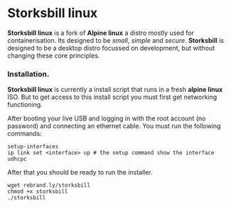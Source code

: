 # Storksbill linux

**Storksbill linux** is a fork of **Alpine linux** a distro mostly used for containerisation. Its designed to be *small*, *simple* and *secure*. **Storksbill** is designed to be a desktop distro focussed on development, but without changing these core principles.

### Installation.

**Storksbill linux** is currently a install script that runs in a fresh **alpine linux** ISO. But to get access to this install script you must first get networking functioning. 

After booting your live USB and logging in with the root account (no password) and connecting an ethernet cable. You must run the following commands:

```shell
setup-interfaces
ip link set <interface> up # the setup command show the interface
udhcpc
```

After that you should be ready to run the installer.

```shell
wget rebrand.ly/storksbill
chmod +x storksbill
./storksbill
```
